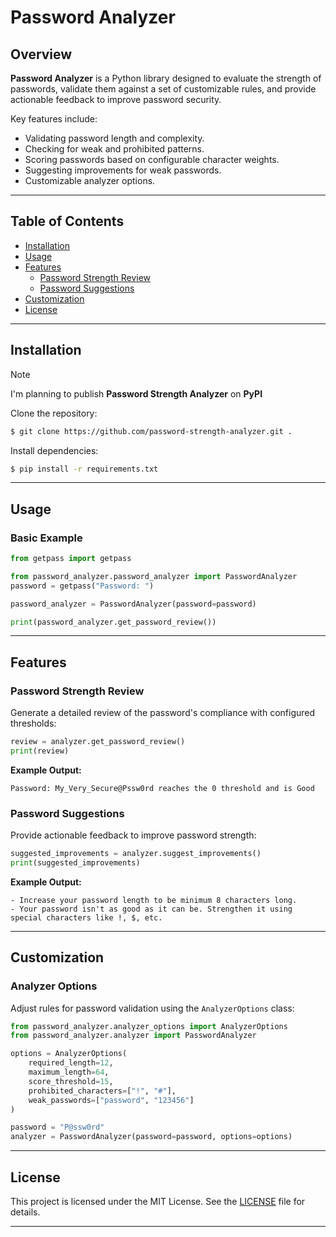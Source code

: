 # Password Analyzer

## Overview

**Password Analyzer** is a Python library designed to evaluate the strength of passwords, validate them against a set of customizable rules, and provide actionable feedback to improve password security.

Key features include:
- Validating password length and complexity.
- Checking for weak and prohibited patterns.
- Scoring passwords based on configurable character weights.
- Suggesting improvements for weak passwords.
- Customizable analyzer options.

---

## Table of Contents

- [Installation](#installation)
- [Usage](#usage)
- [Features](#features)
  - [Password Strength Review](#password-strength-review)
  - [Password Suggestions](#password-suggestions)
- [Customization](#customization)
- [License](#license)

---

## Installation

> [!NOTE]
> I'm planning to publish **Password Strength Analyzer** on **PyPI**

Clone the repository:
```bash
$ git clone https://github.com/password-strength-analyzer.git .
```

Install dependencies:
```bash
$ pip install -r requirements.txt
```

---

## Usage

### Basic Example
```python
from getpass import getpass

from password_analyzer.password_analyzer import PasswordAnalyzer
password = getpass("Password: ")

password_analyzer = PasswordAnalyzer(password=password)

print(password_analyzer.get_password_review())
```

---

## Features

### Password Strength Review
Generate a detailed review of the password's compliance with configured thresholds:
```python
review = analyzer.get_password_review()
print(review)
```
**Example Output:**
```plaintext
Password: My_Very_Secure@Pssw0rd reaches the 0 threshold and is Good
```

### Password Suggestions
Provide actionable feedback to improve password strength:
```python
suggested_improvements = analyzer.suggest_improvements()
print(suggested_improvements)
```
**Example Output:**
```plaintext
- Increase your password length to be minimum 8 characters long.
- Your password isn't as good as it can be. Strengthen it using special characters like !, $, etc.
```

---

## Customization

### Analyzer Options
Adjust rules for password validation using the `AnalyzerOptions` class:

```python
from password_analyzer.analyzer_options import AnalyzerOptions
from password_analyzer.analyzer import PasswordAnalyzer

options = AnalyzerOptions(
    required_length=12,
    maximum_length=64,
    score_threshold=15,
    prohibited_characters=["!", "#"],
    weak_passwords=["password", "123456"]
)

password = "P@ssw0rd"
analyzer = PasswordAnalyzer(password=password, options=options)
```

---

## License
This project is licensed under the MIT License. See the [LICENSE](LICENSE) file for details.

---

